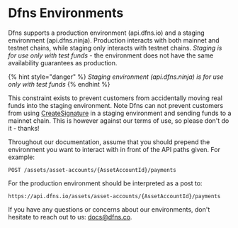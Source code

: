 # Dfns Environments

Dfns supports a production environment (api.dfns.io) and a staging environment (api.dfns.ninja). Production interacts with both mainnet and testnet chains, while staging only interacts with testnet chains. _Staging is for use only with test funds_ - the environment does not have the same availability guarantees as production.

{% hint style="danger" %}
_Staging environment (api.dfns.ninja) is for use only with test funds_
{% endhint %}

This constraint exists to prevent customers from accidentally moving real funds into the staging environment. Note Dfns can not prevent customers from using [CreateSignature](../api-docs/deprecated-apis/low-level-api-keys-and-transactions/transaction-execution/createsignature.md) in a staging environment and sending funds to a mainnet chain. This is however against our terms of use, so please don't do it - thanks!

Throughout our documentation, assume that you should prepend the environment you want to interact with in front of the API paths given. For example:

`POST /assets/asset-accounts/{AssetAccountId}/payments`

For the production environment should be interpreted as a post to:

`https://api.dfns.io/assets/asset-accounts/{AssetAccountId}/payments`

If you have any questions or concerns about our environments, don't hesitate to reach out to us: [docs@dfns.co](https://email:docs@dfns.co).
